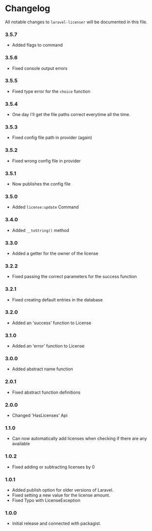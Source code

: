 # Changelog

All notable changes to `laravel-licenser` will be documented in this file.

### 3.5.7
- Added flags to command

### 3.5.6
- Fixed console output errors

### 3.5.5
- Fixed type error for the `choice` function

### 3.5.4
- One day I'll get the file paths correct everytime all the time.

### 3.5.3
- Fixed config file path in provider (again)

### 3.5.2
- Fixed wrong config file in provider

### 3.5.1
- Now publishes the config file

### 3.5.0
- Added `license:update` Command

### 3.4.0
- Added `__toString()` method

### 3.3.0
- Added a getter for the owner of the license

### 3.2.2
- Fixed passing the correct parameters for the success function

### 3.2.1
- Fixed creating default entries in the database

### 3.2.0
- Added an 'success' function to License

### 3.1.0
- Added an 'error' function to License

### 3.0.0
- Added abstract name function

### 2.0.1
- Fixed abstract function definitions

### 2.0.0
- Changed 'HasLicenses' Api

### 1.1.0
- Can now automatically add licenses when checking if there are any available

### 1.0.2
- Fixed adding or subtracting licenses by 0

### 1.0.1
- Added publish option for older versions of Laravel.
- Fixed setting a new value for the license amount.
- Fixed Typo with LicenseException

### 1.0.0
- Initial release and connected with packagist.
